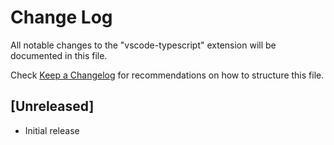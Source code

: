 # Change Log

All notable changes to the "vscode-typescript" extension will be documented in this file.

Check [Keep a Changelog](http://keepachangelog.com/) for recommendations on how to structure this file.

## [Unreleased]

- Initial release
